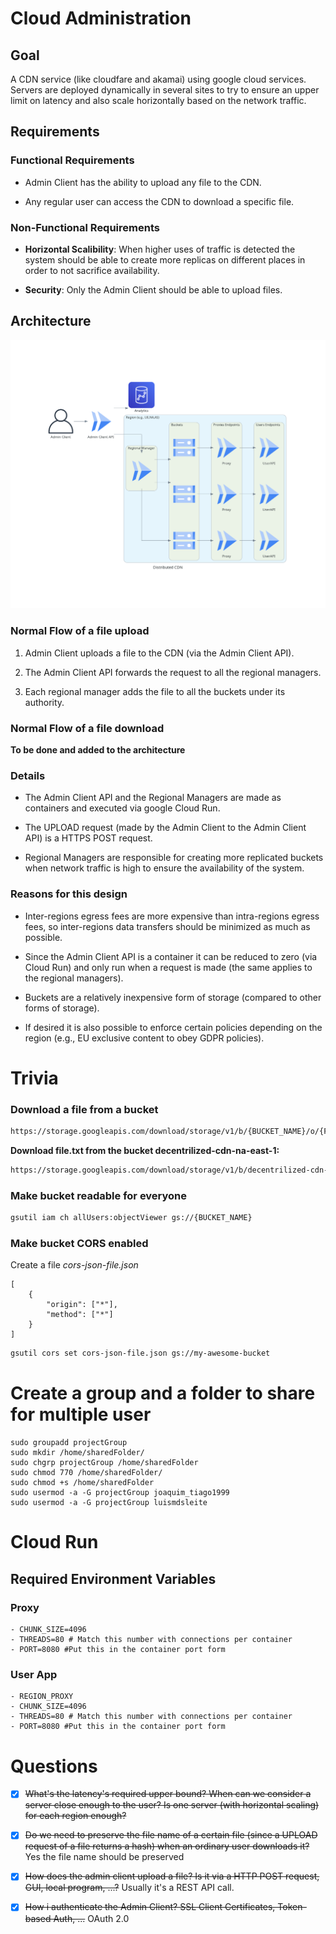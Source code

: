 # Cloud Administration

## Goal

A CDN service (like cloudfare and akamai) using google cloud services. Servers are deployed dynamically in several sites to try to ensure an upper limit on latency and also scale horizontally based on the network traffic.

## Requirements

### Functional Requirements

- Admin Client has the ability to upload any file to the CDN.

- Any regular user can access the CDN to download a specific file.

### Non-Functional Requirements

- **Horizontal Scalibility**: When higher uses of traffic is detected the system should be able to create more replicas on different places in order to not sacrifice availability.

- **Security**: Only the Admin Client should be able to upload files.



## Architecture

<img title="" src="docs/diagram/distributed_cdn.png" alt="Design" data-align="inline">

### Normal Flow of a file upload

1. Admin Client uploads a file to the CDN (via the Admin Client API).

2. The Admin Client API forwards the request to all the regional managers.

3. Each regional manager adds the file to all the buckets under its authority.

### Normal Flow of a file download

**To be done and added to the architecture** 

### Details

- The Admin Client API and the Regional Managers are made as containers and executed via google Cloud Run.

- The UPLOAD request (made by the Admin Client to the Admin Client API) is a HTTPS POST request.

<!-- - The Admin Client API also stores the files it receives in a bucket of its own. -->

- Regional Managers are responsible for creating more replicated buckets when network traffic is high to ensure the availability of the system.

### Reasons for this design

- Inter-regions egress fees are more expensive than intra-regions egress fees, so inter-regions data transfers should be minimized as much as possible.

- Since the Admin Client API is a container it can be reduced to zero (via Cloud Run) and only run when a request is made (the same applies to the regional managers).

- Buckets are a relatively inexpensive form of storage (compared to other forms of storage).

<!-- - In the case of synchronization issues all regional managers can depend on the Admin Client API node as a reliable coherent database. -->

- If desired it is also possible to enforce certain policies depending on the region (e.g., EU exclusive content to obey GDPR policies).

# Trivia

### Download a file from a bucket

```bash
https://storage.googleapis.com/download/storage/v1/b/{BUCKET_NAME}/o/{FILENAME}?alt=media
```

**Download file.txt from the bucket decentrilized-cdn-na-east-1:**

```bash
https://storage.googleapis.com/download/storage/v1/b/decentrilized-cdn-na-east-1/o/text.txt?alt=media
```

### Make bucket readable for everyone

```bash
gsutil iam ch allUsers:objectViewer gs://{BUCKET_NAME}
```

### Make bucket CORS enabled 

Create a file *cors-json-file.json*

    [
        {
            "origin": ["*"],
            "method": ["*"]
        }
    ]

```bash
gsutil cors set cors-json-file.json gs://my-awesome-bucket
```

# Create a group and a folder to share for multiple user

    sudo groupadd projectGroup
    sudo mkdir /home/sharedFolder/
    sudo chgrp projectGroup /home/sharedFolder
    sudo chmod 770 /home/sharedFolder/
    sudo chmod +s /home/sharedFolder 
    sudo usermod -a -G projectGroup joaquim_tiago1999
    sudo usermod -a -G projectGroup luismdsleite

# Cloud Run
## Required Environment Variables

### Proxy
    - CHUNK_SIZE=4096
    - THREADS=80 # Match this number with connections per container
    - PORT=8080 #Put this in the container port form

### User App
    - REGION_PROXY
    - CHUNK_SIZE=4096
    - THREADS=80 # Match this number with connections per container
    - PORT=8080 #Put this in the container port form

# Questions

- [x] ~~What's the latency's required upper bound? When can we consider a server close enough to the user? Is one server (with horizontal scaling) for each region enough?~~

- [x] ~~Do we need to preserve the file name of a certain file (since a UPLOAD request of a file returns a hash) when an ordinary user downloads it?~~ Yes the file name should be preserved

- [x] ~~How does the admin client upload a file? Is it via a HTTP POST request, GUI, local program, ...?~~ Usually it's a REST API call.

- [x] ~~How i authenticate the Admin Client? SSL Client Certificates, Token-based Auth, ...~~ OAuth 2.0
